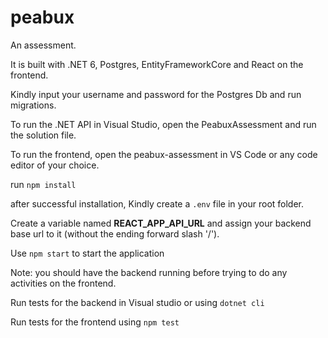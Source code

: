 
# peabux

An assessment.

It is built with .NET 6, Postgres, EntityFrameworkCore and React on the frontend.

Kindly input your username and password for the Postgres Db and run migrations.

To run the .NET API in Visual Studio, open the PeabuxAssessment and run the solution file.

To run the frontend, open the peabux-assessment in VS Code or any code editor of your choice.

run `npm install`

after successful installation, Kindly create a `.env` file in your root folder.

Create a variable named **REACT_APP_API_URL** and assign your backend base url to it (without the ending forward slash '/').

Use `npm start` to start the application

Note: you should have the backend running before trying to do any activities on the frontend.

Run tests for the backend in Visual studio or using `dotnet cli`

Run tests for the frontend using `npm test`
